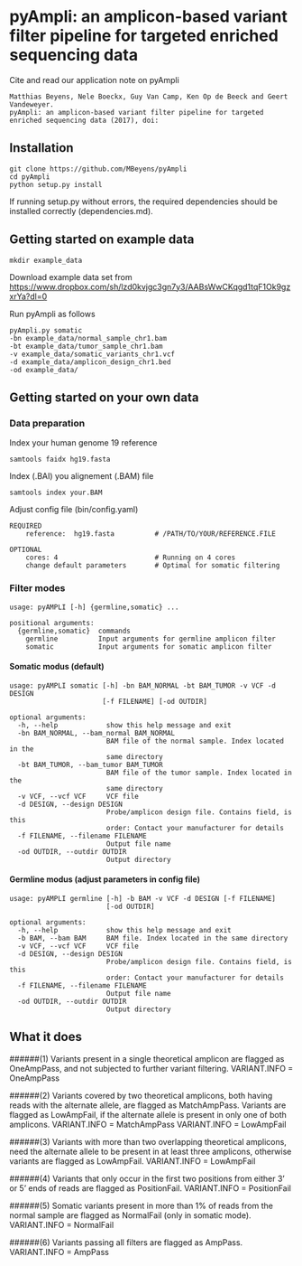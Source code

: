 # pyAmpli: an amplicon-based variant filter pipeline for targeted enriched sequencing data
Cite and read our application note on pyAmpli
```
Matthias Beyens, Nele Boeckx, Guy Van Camp, Ken Op de Beeck and Geert Vandeweyer. 
pyAmpli: an amplicon-based variant filter pipeline for targeted enriched sequencing data (2017), doi: 
```

## Installation

```
git clone https://github.com/MBeyens/pyAmpli
cd pyAmpli
python setup.py install 
```

If running setup.py without errors, 
the required dependencies should be installed correctly (dependencies.md).

## Getting started on example data
```
mkdir example_data
```
Download example data set from 
https://www.dropbox.com/sh/lzd0kvjgc3gn7y3/AABsWwCKqgd1tqF1Ok9gzxrYa?dl=0
 
Run pyAmpli as follows
```
pyAmpli.py somatic 
-bn example_data/normal_sample_chr1.bam 
-bt example_data/tumor_sample_chr1.bam 
-v example_data/somatic_variants_chr1.vcf 
-d example_data/amplicon_design_chr1.bed 
-od example_data/
```

## Getting started on your own data

### Data preparation
Index your human genome 19 reference
``` 
samtools faidx hg19.fasta
```

Index (.BAI) you alignement (.BAM) file
``` 
samtools index your.BAM
```

Adjust config file (bin/config.yaml)
``` 
REQUIRED
    reference:  hg19.fasta          # /PATH/TO/YOUR/REFERENCE.FILE
 
OPTIONAL
    cores: 4                        # Running on 4 cores
    change default parameters       # Optimal for somatic filtering
``` 


### Filter modes
``` 
usage: pyAMPLI [-h] {germline,somatic} ...

positional arguments:
  {germline,somatic}  commands
    germline          Input arguments for germline amplicon filter
    somatic           Input arguments for somatic amplicon filter
``` 

#### Somatic modus (default)

``` 
usage: pyAMPLI somatic [-h] -bn BAM_NORMAL -bt BAM_TUMOR -v VCF -d DESIGN
                       [-f FILENAME] [-od OUTDIR]

optional arguments:
  -h, --help            show this help message and exit
  -bn BAM_NORMAL, --bam_normal BAM_NORMAL
                        BAM file of the normal sample. Index located in the
                        same directory
  -bt BAM_TUMOR, --bam_tumor BAM_TUMOR
                        BAM file of the tumor sample. Index located in the
                        same directory
  -v VCF, --vcf VCF     VCF file
  -d DESIGN, --design DESIGN
                        Probe/amplicon design file. Contains field, is this
                        order: Contact your manufacturer for details
  -f FILENAME, --filename FILENAME
                        Output file name
  -od OUTDIR, --outdir OUTDIR
                        Output directory
```


#### Germline modus (adjust parameters in config file)

``` 
usage: pyAMPLI germline [-h] -b BAM -v VCF -d DESIGN [-f FILENAME]
                        [-od OUTDIR]

optional arguments:
  -h, --help            show this help message and exit
  -b BAM, --bam BAM     BAM file. Index located in the same directory
  -v VCF, --vcf VCF     VCF file
  -d DESIGN, --design DESIGN
                        Probe/amplicon design file. Contains field, is this
                        order: Contact your manufacturer for details
  -f FILENAME, --filename FILENAME
                        Output file name
  -od OUTDIR, --outdir OUTDIR
                        Output directory
```


## What it does
   ######(1)	Variants present in a single theoretical amplicon are flagged as OneAmpPass, and not subjected to further variant filtering.
    VARIANT.INFO = OneAmpPass
            
   ######(2)	Variants covered by two theoretical amplicons, both having reads with the alternate allele, are flagged as MatchAmpPass. Variants are flagged as LowAmpFail, if the alternate allele is present in only one of both amplicons.
    VARIANT.INFO = MatchAmpPass
    VARIANT.INFO = LowAmpFail


   ######(3)	Variants with more than two overlapping theoretical amplicons, need the alternate allele to be present in at least three amplicons, otherwise variants are flagged as LowAmpFail.
    VARIANT.INFO = LowAmpFail

   ######(4)	Variants that only occur in the first two positions from either 3’ or 5’ ends of reads are flagged as PositionFail.
    VARIANT.INFO = PositionFail

   ######(5)	Somatic variants present in more than 1% of reads from the normal sample are flagged as NormalFail (only in somatic mode).
    VARIANT.INFO = NormalFail

   ######(6)	Variants passing all filters are flagged as AmpPass.
    VARIANT.INFO = AmpPass
